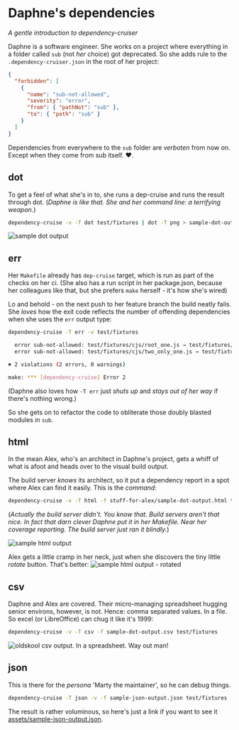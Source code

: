 # Daphne's dependencies

_A gentle introduction to dependency-cruiser_

Daphne is a software engineer. She works on a project where everything in a
folder called `sub` (not _her_ choice) got deprecated. So she adds rule to
the `.dependency-cruiser.json` in the root of her project:

```json
{
  "forbidden": [
    {
      "name": "sub-not-allowed",
      "severity": "error",
      "from": { "pathNot": "sub" },
      "to": { "path": "sub" }
    }
  ]
}
```

Dependencies from everywhere to the `sub` folder are _verboten_ from now on.
Except when they come from sub itself. :heart:.

## dot

To get a feel of what she's in to, she runs a dep-cruise and runs the result
through dot. (_Daphne is like that. She and her command line: a *terrifying*
weapon._)

```sh
dependency-cruise -v -T dot test/fixtures | dot -T png > sample-dot-output.png
```

![sample dot output](https://raw.githubusercontent.com/sverweij/dependency-cruiser/main/doc/assets/sample-dot-output.png)

## err

Her `Makefile` already has `dep-cruise` target, which is run as part of the
checks on her ci. (She also has a run script in her package.json, because her
colleagues like that, but she prefers `make` herself - it's how she's wired)

Lo and behold - on the next push to her feature branch the build neatly fails.
She _loves_ how the exit code reflects the number of offending dependencies when
she uses the `err` output type:

```sh
dependency-cruise -T err -v test/fixtures

  error sub-not-allowed: test/fixtures/cjs/root_one.js → test/fixtures/cjs/sub/dir.js
  error sub-not-allowed: test/fixtures/cjs/two_only_one.js → test/fixtures/cjs/sub/dir.js

✖ 2 violations (2 errors, 0 warnings)

make: *** [dependency-cruise] Error 2
```

(Daphne also loves how `-T err` just _shuts up_ and _stays out of her way_
if there's nothing wrong.)

So she gets on to refactor the code to obliterate those doubly blasted
modules in `sub`.

## html

In the mean Alex, who's an architect in Daphne's project, gets a whiff of what
is afoot and heads over to the visual build output.

The build server _knows_ its architect, so it put a dependency report in a spot
where Alex can find it easily. This is the _command_:

```sh
dependency-cruise -v -T html -f stuff-for-alex/sample-dot-output.html test/fixtures
```

(_Actually the build server didn't. You know that. Build servers aren't that
nice. In fact that darn clever Daphne put it in her Makefile. Near her coverage
reporting. The build server just ran it blindly._)

![sample html output](https://raw.githubusercontent.com/sverweij/dependency-cruiser/main/doc/assets/sample-html-output.png)

Alex gets a little cramp in her neck, just when she discovers
the tiny little _rotate_ button. That's better:
![sample html output - rotated](https://raw.githubusercontent.com/sverweij/dependency-cruiser/main/doc/assets/sample-html-rotated-output.png)

## csv

Daphne and Alex are covered. Their micro-managing spreadsheet hugging senior
environs, however, is not. Hence: comma separated values. In a file. So excel
(or LibreOffice) can chug it like it's 1999:

```sh
dependency-cruise -v -T csv -f sample-dot-output.csv test/fixtures
```

![oldskool csv output. In a spreadsheet. Way out man!](https://raw.githubusercontent.com/sverweij/dependency-cruiser/main/doc/assets/sample-csv-output.png)

## json

This is there for the _persona_ 'Marty the maintainer', so he can debug things.

```sh
dependency-cruise -T json -v -f sample-json-output.json test/fixtures
```

The result is rather voluminous, so here's just a link if you want to see it
[assets/sample-json-output.json](https://raw.githubusercontent.com/sverweij/dependency-cruiser/main/doc/assets/sample-json-output.json).
